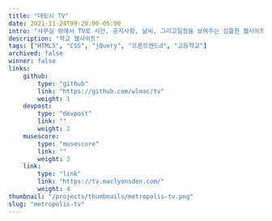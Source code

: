 ```yaml
---
title: "대도시 TV"
date: 2021-11-24T09:20:00-05:00
intro: "사무실 밖에서 TV로 시간, 공지사항, 날씨, 그리고일정을 보여주는 심플한 웹사이트입니다."
description: "학교 웹사이트"
tags: ["HTML5", "CSS", "jQuery", "프론트엔드d", "고등학교"]
archived: false
winner: false
links: 
    github: 
        type: "github"
        link: "https://github.com/wlmac/tv"
        weight: 1
    devpost:
        type: "devpost"
        link: ""
        weight: 2
    musescore:
        type: "musescore"
        link: ""
        weight: 3
    link:
        type: "link"
        link: "https://tv.maclyonsden.com/"
        weight: 4
thumbnail: "/projects/thumbnails/metropolis-tv.png"
slug: "metropolis-tv"
---
```


